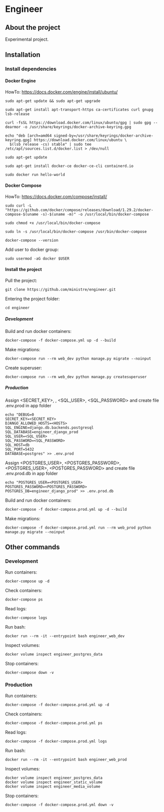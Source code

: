 # Engineer

## About the project

Experimental project.

## Installation
### Install dependencies
#### Docker Engine
HowTo: https://docs.docker.com/engine/install/ubuntu/
```
sudo apt-get update && sudo apt-get upgrade
```
```
sudo apt-get install apt-transport-https ca-certificates curl gnupg lsb-release
```
```
curl -fsSL https://download.docker.com/linux/ubuntu/gpg | sudo gpg --dearmor -o /usr/share/keyrings/docker-archive-keyring.gpg
```
```
echo "deb [arch=amd64 signed-by=/usr/share/keyrings/docker-archive-keyring.gpg] https://download.docker.com/linux/ubuntu \
  $(lsb_release -cs) stable" | sudo tee /etc/apt/sources.list.d/docker.list > /dev/null
```
```
sudo apt-get update
```
```
sudo apt-get install docker-ce docker-ce-cli containerd.io
```
```
sudo docker run hello-world
```

#### Docker Compose
HowTo: https://docs.docker.com/compose/install/
```
sudo curl -L "https://github.com/docker/compose/releases/download/1.29.2/docker-compose-$(uname -s)-$(uname -m)" -o /usr/local/bin/docker-compose
```
```
sudo chmod +x /usr/local/bin/docker-compose
```
```
sudo ln -s /usr/local/bin/docker-compose /usr/bin/docker-compose
```
```
docker-compose --version
```

Add user to docker group:
```
sudo usermod -aG docker $USER
```
#### Install the project
Pull the project:
```
git clone https://github.com/ministre/engineer.git
```
Entering the project folder:
```
cd engineer
```
##### Development
Build and run docker containers:
```
docker-compose -f docker-compose.yml up -d --build
```
Make migrations:
```
docker-compose run --rm web_dev python manage.py migrate --noinput
```
Create superuser:
```
docker-compose run --rm web_dev python manage.py createsuperuser
```
##### Production
Assign <SECRET_KEY>, <HOSTS>, <SQL_USER>, <SQL_PASSWORD> and create file .env.prod in app folder
```
echo "DEBUG=0
SECRET_KEY=<SECRET_KEY>
DJANGO_ALLOWED_HOSTS=<HOSTS>
SQL_ENGINE=django.db.backends.postgresql
SQL_DATABASE=engineer_django_prod
SQL_USER=<SQL_USER>
SQL_PASSWORD=<SQL_PASSWORD>
SQL_HOST=db
SQL_PORT=5432
DATABASE=postgres" >> .env.prod
```
Assign <POSTGRES_USER>, <POSTGRES_PASSWORD>, <POSTGRES_USER>, <POSTGRES_PASSWORD> and create file .env.prod.db in app folder
```
echo "POSTGRES_USER=<POSTGRES_USER>
POSTGRES_PASSWORD=<POSTGRES_PASSWORD>
POSTGRES_DB=engineer_django_prod" >> .env.prod.db
```
Build and run docker containers:
```
docker-compose -f docker-compose.prod.yml up -d --build
```
Make migrations:
```
docker-compose -f docker-compose.prod.yml run --rm web_prod python manage.py migrate --noinput
```

## Other commands
### Development
Run containers:
```
docker-compose up -d
```
Check containers:
```
docker-compose ps
```
Read logs:
```
docker-compose logs
```
Run bash:
```
docker run --rm -it --entrypoint bash engineer_web_dev
```
Inspect volumes:
```
docker volume inspect engineer_postgres_data
```
Stop containers:
```
docker-compose down -v
```

### Production
Run containers:
```
docker-compose -f docker-compose.prod.yml up -d
```
Check containers:
```
docker-compose -f docker-compose.prod.yml ps
```
Read logs:
```
docker-compose -f docker-compose.prod.yml logs
```
Run bash:
```
docker run --rm -it --entrypoint bash engineer_web_prod
```
Inspect volumes:
```
docker volume inspect engineer_postgres_data
docker volume inspect engineer_static_volume
docker volume inspect engineer_media_volume
```
Stop containers:
```
docker-compose -f docker-compose.prod.yml down -v
```
